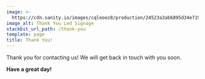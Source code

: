 ```yaml
---
image: >-
  https://cdn.sanity.io/images/cqleoez8/production/24523a3ab6895d34e7191af7780f9e1f31c8f3c9-1350x900.jpg
image_alt: Thank You Led Signage
stackbit_url_path: /thank-you
template: page
title: Thank You!
---
```


Thank you for contacting us! We will get back in touch with you soon.

**Have a great day!**